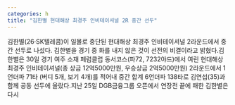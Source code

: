 ```yaml
---
categories: h
title: "김한별 현대해상 최경주 인비테이셔널 2R 중간 선두"
---
```

김한별(26·SK텔레콤)이 일몰로 중단된 현대해상 최경주 인비테이셔널 2라운드에서 중간 선두로 나섰다. 김한별을 경기 중 화를 내지 않은 것이 선전의 비결이라고 밝혔다.김한별은 30일 경기 여주 소재 페럼클럽 동서코스(파72, 7232야드)에서 여린 현대해상 최경주 인비테이셔널(총 상금 12억5000만원, 우승상금 2억5000만원) 2라운드에서 1언더파 71타 (버디 5개, 보기 4개)를 적어내 중간 합계 6언더파 138타로 김연섭(35)과 함께 공동 선두에 올랐다.지난 25일 DGB금융그룹 오픈에서 연장전 끝에 패한 김한별은 다시